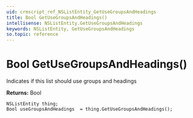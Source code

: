 ```yaml
---
uid: crmscript_ref_NSListEntity_GetUseGroupsAndHeadings
title: Bool GetUseGroupsAndHeadings()
intellisense: NSListEntity.GetUseGroupsAndHeadings
keywords: NSListEntity, GetUseGroupsAndHeadings
so.topic: reference
---
```


# Bool GetUseGroupsAndHeadings()

Indicates if this list should use groups and headings

**Returns:** Bool

```crmscript
NSListEntity thing;
Bool useGroupsAndHeadings  = thing.GetUseGroupsAndHeadings();
```

